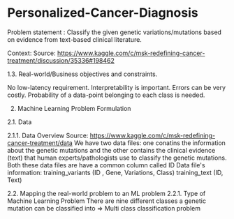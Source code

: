 # Personalized-Cancer-Diagnosis

Problem statement :
Classify the given genetic variations/mutations based on evidence from text-based clinical
literature.

Context:
Source: https://www.kaggle.com/c/msk-redefining-cancer-treatment/discussion/35336#198462

1.3. Real-world/Business objectives and constraints.

No low-latency requirement.
Interpretability is important.
Errors can be very costly.
Probability of a data-point belonging to each class is needed.

2. Machine Learning Problem Formulation

2.1. Data

2.1.1. Data Overview
Source: https://www.kaggle.com/c/msk-redefining-cancer-treatment/data
We have two data files: one conatins the information about the genetic mutations and the
other contains the clinical evidence (text) that human experts/pathologists use to classify the
genetic mutations.
Both these data files are have a common column called ID
Data file's information:
training_variants (ID , Gene, Variations, Class)
training_text (ID, Text)

2.2. Mapping the real-world problem to an ML problem
2.2.1. Type of Machine Learning Problem
There are nine different classes a genetic mutation can be classified into => Multi class
classification problem
